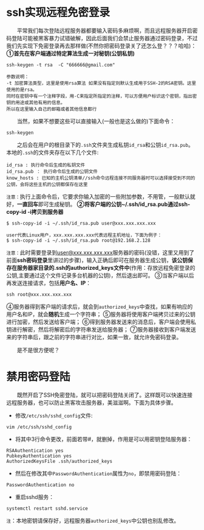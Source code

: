 # ssh实现远程免密登录

  平常我们每次登陆远程服务器都要输入密码多麻烦啊，而且远程服务器开启密码登陆可能被黑客暴力试错破解，因此后面我们会禁止服务器通过密码登录，不过我们先实现下免密登录再去那样做(不然你把密码登录关了还怎么登？？？哈哈)：
**①首先在客户端通过特定算法生成一对秘钥(公钥私钥)**

```
ssh-keygen -t rsa  -C "666666@gmail.com"

参数说明： 
-t 加密算法类型，这里是使用rsa算法 如果没有指定则默认生成用于SSH-2的RSA密钥。这里使用的是rsa。
同时在密钥中有一个注释字段，用-C来指定所指定的注释，可以方便用户标识这个密钥，指出密钥的用途或其他有用的信息。
所以在这里输入自己的邮箱或者其他信息都行

```

  当然，如果不想要这些可以直接输入(一般也是这么做的)下面命令：

```
ssh-keygen

```

  之后会在用户的根目录下的`.ssh`文件夹生成私钥`id_rsa`和公钥`id_rsa.pub`。本地的`.ssh`的文件夹存在以下几个文件:

```
id_rsa : 执行命令后生成的私钥文件
id_rsa.pub ： 执行命令后生成的公钥文件
know_hosts : 已知的主机公钥清单//ssh命令远程连接不同服务器时可以选择接受到不同的公钥，会将这些主机的公钥都保存在这里

```

`注意：`执行上面命令后，它要求你输入加密的一些附加参数，不用管，一般默认就好，**一直回车**即可生成秘钥。
**②将客户端的公钥~/.ssh/id_rsa.pub通过ssh-copy-id -i拷贝到服务器**

```
$ ssh-copy-id -i ~/.ssh/id_rsa.pub user@xxx.xxx.xxx.xxx

user代表Linux用户，xxx.xxx.xxx.xxx代表远程主机地址，下面为例子：
$ ssh-copy-id -i ~/.ssh/id_rsa.pub root@192.168.2.128

```

`注意：`此时需要登录到[user@xxx.xxx.xxx.xxx](https://links.jianshu.com/go?to=mailto%3Auser%40xxx.xxx.xxx.xxx)服务器的密码(没错，这里又用到了前面**ssh密码登录**里讲过的步骤)，输入正确后即可在服务器生成公钥，**该公钥保存在服务器家目录的.ssh的authorized_keys文件中**(作用：存放远程免密登录的公钥,主要通过这个文件记录多台机器的公钥)，然后退出即可。
③当客户端以后再发送连接请求，包括**用户名、IP**：

```
ssh root@xxx.xxx.xxx.xxx

```

④服务器得到客户端的请求后，就会到`authorized_keys`中查找，如果有响应的用户名和IP，就会**随机**生成一个字符串；
⑤服务器将使用客户端拷贝过来的公钥进行加密，然后发送给客户端；
⑥得到服务器发送来的消息后，客户端会使用私钥进行解密，然后将解密后的字符串发送给服务器；
⑦服务器接收到客户端发送来的字符串后，跟之前的字符串进行对比，如果一致，就允许免密码登录。

  是不是很方便呢？

# 禁用密码登陆

  既然开启了SSH免密登陆，就可以把密码登陆关闭了。这样既可以快速连接远程服务器，也可以防止黑客攻击服务器，美滋滋啊。下面为具体步骤。

- 修改`/etc/ssh/sshd_config`文件:

```
vim /etc/ssh/sshd_config

```

- 将其中3行命令更改，前面若带#，就删掉，作用是可以用密钥登陆服务器：

```
RSAAuthentication yes
PubkeyAuthentication yes
AuthorizedKeysFile .ssh/authorized_keys

```

- 然后在修改其中`PasswordAuthentication`属性为`no`，即禁用密码登陆：

```
PasswordAuthentication no

```

- 重启sshd服务：

```
systemctl restart sshd.service

```

`注`：本地密钥请保存好，远程服务器`authorized_keys`中公钥也别乱修改。